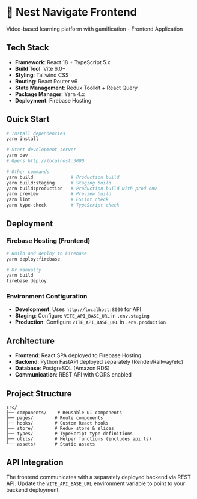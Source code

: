 # 🎯 Nest Navigate Frontend

Video-based learning platform with gamification - Frontend Application

## Tech Stack

- **Framework**: React 18 + TypeScript 5.x
- **Build Tool**: Vite 6.0+
- **Styling**: Tailwind CSS
- **Routing**: React Router v6
- **State Management**: Redux Toolkit + React Query
- **Package Manager**: Yarn 4.x
- **Deployment**: Firebase Hosting

## Quick Start

```bash
# Install dependencies
yarn install

# Start development server
yarn dev
# Opens http://localhost:3000

# Other commands
yarn build              # Production build
yarn build:staging      # Staging build  
yarn build:production   # Production build with prod env
yarn preview            # Preview build
yarn lint               # ESLint check
yarn type-check         # TypeScript check
```

## Deployment

### Firebase Hosting (Frontend)
```bash
# Build and deploy to Firebase
yarn deploy:firebase

# Or manually
yarn build
firebase deploy
```

### Environment Configuration

- **Development**: Uses `http://localhost:8000` for API
- **Staging**: Configure `VITE_API_BASE_URL` in `.env.staging`
- **Production**: Configure `VITE_API_BASE_URL` in `.env.production`

## Architecture

- **Frontend**: React SPA deployed to Firebase Hosting
- **Backend**: Python FastAPI deployed separately (Render/Railway/etc)
- **Database**: PostgreSQL (Amazon RDS)
- **Communication**: REST API with CORS enabled

## Project Structure

```
src/
├── components/    # Reusable UI components
├── pages/        # Route components
├── hooks/        # Custom React hooks
├── store/        # Redux store & slices
├── types/        # TypeScript type definitions
├── utils/        # Helper functions (includes api.ts)
└── assets/       # Static assets
```

## API Integration

The frontend communicates with a separately deployed backend via REST API. Update the `VITE_API_BASE_URL` environment variable to point to your backend deployment.
